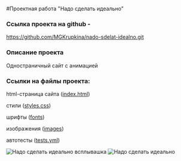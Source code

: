 #Проектная работа "Надо сделать идеально"

<h3>Ссылка проекта на github - </h3>

https://github.com/MGKrupkina/nado-sdelat-idealno.git

<h3>Описание проекта </h3>

Одностраничный сайт с анимацией

<h3>Ссылки на файлы проекта:</h3>

html-страница сайта (<a href="https://github.com/MGKrupkina/nado-sdelat-idealno/blob/main/index.html" target="_blank">index.html</a>)

стили (<a href="hhttps://github.com/MGKrupkina/nado-sdelat-idealno/blob/main/styles/style.css" target="_blank">styles.css</a>)

шрифты (<a href="https://github.com/MGKrupkina/nado-sdelat-idealno/tree/main/fonts" target="_blank">fonts</a>)

изображения (<a href="https://github.com/MGKrupkina/nado-sdelat-idealno/tree/main/images" target="_blank">images</a>)

автотесты (<a href="https://github.com/MGKrupkina/nado-sdelat-idealno/blob/main/.github/workflows/tests.yml" target="_blank">tests.yml</a>)

![Надо сделать идеально всплывашка](https://github.com/MGKrupkina/nado-sdelat-idealno/assets/145542673/8fd56699-f673-4496-ab44-bac5b714151e)
![Надо сделать идеально](https://github.com/MGKrupkina/nado-sdelat-idealno/assets/145542673/74b1d550-750a-4b4c-bfb6-a8ad1eaa39f7)
